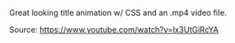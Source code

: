 Great looking title animation w/ CSS and an .mp4 video file.

Source: https://www.youtube.com/watch?v=lx3UtGiRcYA
